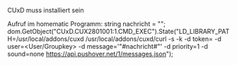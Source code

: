 CUxD muss installiert sein

Aufruf im homematic Programm:
string nachricht = "<Text>";
dom.GetObject("CUxD.CUX2801001:1.CMD_EXEC").State("LD_LIBRARY_PATH=/usr/local/addons/cuxd /usr/local/addons/cuxd/curl -s -k -d token=<Application Token> -d user=<User/Groupkey>  -d message='"#nachricht#"' -d priority=1 -d sound=none https://api.pushover.net/1/messages.json");
